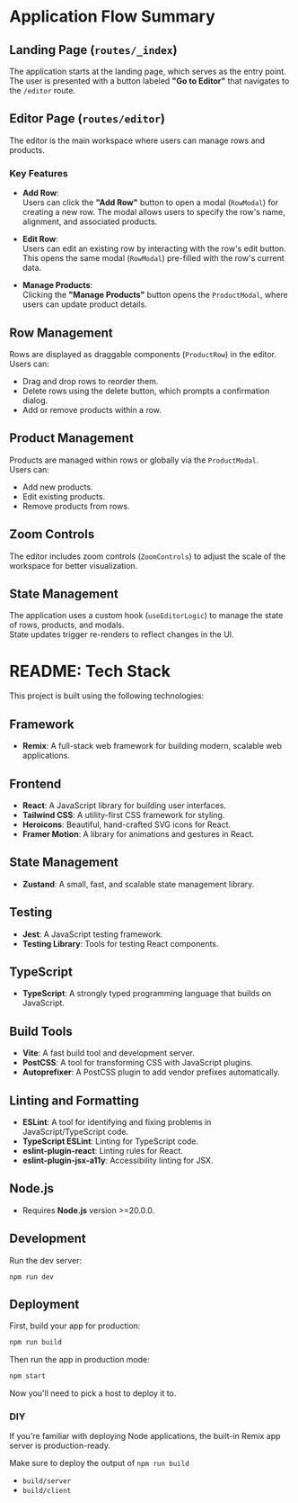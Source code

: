 # Application Flow Summary

## Landing Page (`routes/_index`)

The application starts at the landing page, which serves as the entry point.  
The user is presented with a button labeled **"Go to Editor"** that navigates to the `/editor` route.

## Editor Page (`routes/editor`)

The editor is the main workspace where users can manage rows and products.

### Key Features

- **Add Row**:  
   Users can click the **"Add Row"** button to open a modal (`RowModal`) for creating a new row. The modal allows users to specify the row's name, alignment, and associated products.

- **Edit Row**:  
   Users can edit an existing row by interacting with the row's edit button. This opens the same modal (`RowModal`) pre-filled with the row's current data.

- **Manage Products**:  
   Clicking the **"Manage Products"** button opens the `ProductModal`, where users can update product details.

## Row Management

Rows are displayed as draggable components (`ProductRow`) in the editor.  
Users can:

- Drag and drop rows to reorder them.
- Delete rows using the delete button, which prompts a confirmation dialog.
- Add or remove products within a row.

## Product Management

Products are managed within rows or globally via the `ProductModal`.  
Users can:

- Add new products.
- Edit existing products.
- Remove products from rows.

## Zoom Controls

The editor includes zoom controls (`ZoomControls`) to adjust the scale of the workspace for better visualization.

## State Management

The application uses a custom hook (`useEditorLogic`) to manage the state of rows, products, and modals.  
State updates trigger re-renders to reflect changes in the UI.

# README: Tech Stack

This project is built using the following technologies:

## Framework

- **Remix**: A full-stack web framework for building modern, scalable web applications.

## Frontend

- **React**: A JavaScript library for building user interfaces.
- **Tailwind CSS**: A utility-first CSS framework for styling.
- **Heroicons**: Beautiful, hand-crafted SVG icons for React.
- **Framer Motion**: A library for animations and gestures in React.

## State Management

- **Zustand**: A small, fast, and scalable state management library.

## Testing

- **Jest**: A JavaScript testing framework.
- **Testing Library**: Tools for testing React components.

## TypeScript

- **TypeScript**: A strongly typed programming language that builds on JavaScript.

## Build Tools

- **Vite**: A fast build tool and development server.
- **PostCSS**: A tool for transforming CSS with JavaScript plugins.
- **Autoprefixer**: A PostCSS plugin to add vendor prefixes automatically.

## Linting and Formatting

- **ESLint**: A tool for identifying and fixing problems in JavaScript/TypeScript code.
- **TypeScript ESLint**: Linting for TypeScript code.
- **eslint-plugin-react**: Linting rules for React.
- **eslint-plugin-jsx-a11y**: Accessibility linting for JSX.

## Node.js

- Requires **Node.js** version >=20.0.0.

## Development

Run the dev server:

```shellscript
npm run dev
```

## Deployment

First, build your app for production:

```sh
npm run build
```

Then run the app in production mode:

```sh
npm start
```

Now you'll need to pick a host to deploy it to.

### DIY

If you're familiar with deploying Node applications, the built-in Remix app server is production-ready.

Make sure to deploy the output of `npm run build`

- `build/server`
- `build/client`
